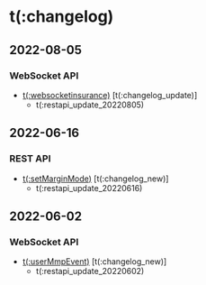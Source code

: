 # t(:changelog)
## 2022-08-05
### WebSocket API
- [t(:websocketinsurance)](#t-websocketinsurance) [t(:changelog_update)]
  - t(:restapi_update_20220805)

## 2022-06-16
### REST API
- [t(:setMarginMode)](#t-setmarginmode) [t(:changelog_new)]
  - t(:restapi_update_20220616)

## 2022-06-02
### WebSocket API
- [t(:userMmpEvent)](#t-usermmpevent) [t(:changelog_new)]
  - t(:restapi_update_20220602)
